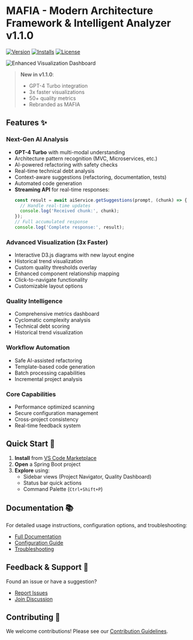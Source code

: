# MAFIA - Modern Architecture Framework & Intelligent Analyzer v1.1.0

[![Version](https://img.shields.io/visual-studio-marketplace/v/mafia)](https://marketplace.visualstudio.com/items?itemName=mafia)
[![Installs](https://img.shields.io/visual-studio-marketplace/i/mafia)](https://marketplace.visualstudio.com/items?itemName=mafia)
[![License](https://img.shields.io/github/license/indicab/vscode-extension)](LICENSE)

![Enhanced Visualization Dashboard](./assets/screenshot.png)

> **New in v1.1.0**: 
> - GPT-4 Turbo integration 
> - 3x faster visualizations 
> - 50+ quality metrics
> - Rebranded as MAFIA

## Features ✨

### Next-Gen AI Analysis
- **GPT-4 Turbo** with multi-modal understanding
- Architecture pattern recognition (MVC, Microservices, etc.)
- AI-powered refactoring with safety checks
- Real-time technical debt analysis
- Context-aware suggestions (refactoring, documentation, tests)
- Automated code generation
- **Streaming API** for real-time responses:
  ```typescript
  const result = await aiService.getSuggestions(prompt, (chunk) => {
    // Handle real-time updates
    console.log('Received chunk:', chunk);
  });
  // Full accumulated response
  console.log('Complete response:', result);
  ```

### Advanced Visualization (3x Faster)
- Interactive D3.js diagrams with new layout engine
- Historical trend visualization
- Custom quality thresholds overlay
- Enhanced component relationship mapping
- Click-to-navigate functionality
- Customizable layout options

### Quality Intelligence
- Comprehensive metrics dashboard
- Cyclomatic complexity analysis
- Technical debt scoring
- Historical trend visualization

### Workflow Automation
- Safe AI-assisted refactoring
- Template-based code generation
- Batch processing capabilities
- Incremental project analysis

### Core Capabilities
- Performance optimized scanning
- Secure configuration management
- Cross-project consistency
- Real-time feedback system

## Quick Start 🚀

1. **Install** from [VS Code Marketplace](https://marketplace.visualstudio.com/items?itemName=mafia)
2. **Open** a Spring Boot project
3. **Explore** using:
   - Sidebar views (Project Navigator, Quality Dashboard)
   - Status bar quick actions
   - Command Palette (`Ctrl+Shift+P`)

## Documentation 📚

For detailed usage instructions, configuration options, and troubleshooting:

- [Full Documentation](./DOCUMENTATION.md)
- [Configuration Guide](./DOCUMENTATION.md#configuration)
- [Troubleshooting](./DOCUMENTATION.md#troubleshooting)

## Feedback & Support 💬

Found an issue or have a suggestion?
- [Report Issues](https://github.com/example/mafia-extension/issues)
- [Join Discussion](https://github.com/example/mafia-extension/discussions)

## Contributing 🤝

We welcome contributions! Please see our [Contribution Guidelines](CONTRIBUTING.md).
